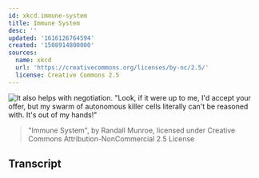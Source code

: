 ```yaml
---
id: xkcd.immune-system
title: Immune System
desc: ''
updated: '1616126764594'
created: '1508914800000'
sources:
  name: xkcd
  url: 'https://creativecommons.org/licenses/by-nc/2.5/'
  license: Creative Commons 2.5
---
```

![It also helps with negotiation. "Look, if it were up to me, *I'd* accept your offer, but my swarm of autonomous killer cells literally can't be reasoned with. It's out of my hands!"](https://imgs.xkcd.com/comics/immune_system.png)
> "Immune System", by Randall Munroe, licensed under Creative Commons Attribution-NonCommercial 2.5 License

## Transcript
